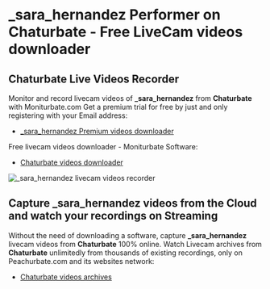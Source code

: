 # _sara_hernandez Performer on Chaturbate - Free LiveCam videos downloader

## Chaturbate Live Videos Recorder

Monitor and record livecam videos of **_sara_hernandez** from **Chaturbate** with Moniturbate.com
Get a premium trial for free by just and only registering with your Email address:
* [_sara_hernandez Premium videos downloader](https://moniturbate.com/request-demo-licence-key.html)

Free livecam videos downloader - Moniturbate Software:
* [Chaturbate videos downloader](https://moniturbate.com/moniturbate-download-software.html)

![_sara_hernandez livecam videos recorder](https://peachurnet.com/templates/moniturbate-software.png)


## Capture _sara_hernandez videos from the Cloud and watch your recordings on Streaming

Without the need of downloading a software, capture **_sara_hernandez** livecam videos from **Chaturbate** 100% online.
Watch Livecam archives from **Chaturbate** unlimitedly from thousands of existing recordings, only on Peachurbate.com and its websites network:
* [Chaturbate videos archives](https://peachurnet.com/)